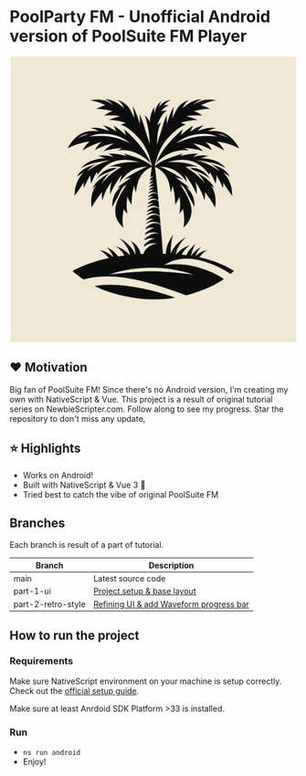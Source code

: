 # PoolParty FM - Unofficial Android version of PoolSuite FM Player

<p align="center">
<img src="design/logo_exported.png" alt="PoolParty FM"/>
</p>

## ❤️ Motivation

Big fan of PoolSuite FM! Since there's no Android version, I'm creating my own with NativeScript & Vue. This project is a result of original tutorial series on NewbieScripter.com. Follow along to see my progress. Star the repository to don't miss any update,

## ⭐️ Highlights

- Works on Android!
- Built with NativeScript & Vue 3 💪
- Tried best to catch the vibe of original PoolSuite FM

## Branches

Each branch is result of a part of tutorial.

| Branch             | Description                                                                                                                        |
| ------------------ | ---------------------------------------------------------------------------------------------------------------------------------- |
| main               | Latest source code                                                                                                                 |
| part-1-ui          | [Project setup & base layout](https://newbiescripter.com/poolsuite-fm-player-in-nativescript-part-1-project-setup-ui/)             |
| part-2-retro-style | [Refining UI & add Waveform progress bar](https://newbiescripter.com/android-poolsuite-fm-in-nativescript-part-2-refining-the-ui/) |

## How to run the project

### Requirements

Make sure NativeScript environment on your machine is setup correctly. Check out the [official setup guide](https://docs.nativescript.org/setup/).

Make sure at least Anrdoid SDK Platform >33 is installed.

### Run

- `ns run android`
- Enjoy!
